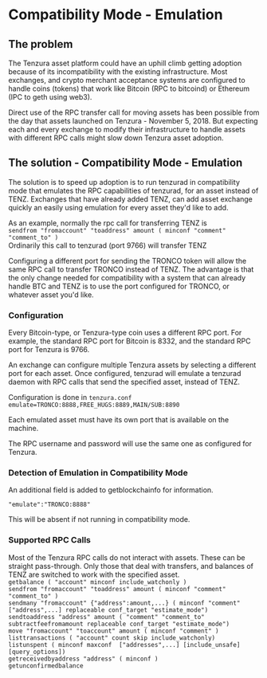 # Compatibility Mode - Emulation

## The problem
The Tenzura asset platform could have an uphill climb getting adoption because of its incompatibility with the existing infrastructure.  Most exchanges, and crypto merchant acceptance systems are configured to handle coins (tokens) that work like Bitcoin (RPC to bitcoind) or Ethereum (IPC to geth using web3).

Direct use of the RPC transfer call for moving assets has been possible from the day that assets launched on Tenzura - November 5, 2018.  But expecting each and every exchange to modify their infrastructure to handle assets with different RPC calls might slow down Tenzura asset adoption.

## The solution - Compatibility Mode - Emulation
The solution is to speed up adoption is to run tenzurad in compatibility mode that emulates the RPC capabilities of tenzurad, for an asset instead of TENZ.  Exchanges that have already added TENZ, can add asset exchange quickly an easily using emulation for every asset they'd like to add.

As an example, normally the rpc call for transferring TENZ is   
```sendfrom "fromaccount" "toaddress" amount ( minconf "comment" "comment_to" )```   
Ordinarily this call to tenzurad (port 9766) will transfer TENZ

Configuring a different port for sending the TRONCO token will allow the same RPC call to transfer TRONCO instead of TENZ.  The advantage is that the only change needed for compatibility with a system that can already handle BTC and TENZ is to use the port configured for TRONCO, or whatever asset you'd like.

### Configuration
Every Bitcoin-type, or Tenzura-type coin uses a different RPC port.  For example, the standard RPC port for Bitcoin is 8332, and the standard RPC port for Tenzura is 9766.

An exchange can configure multiple Tenzura assets by selecting a different port for each asset.  Once configured, tenzurad will emulate a tenzurad daemon with RPC calls that send the specified asset, instead of TENZ.

Configuration is done in ```tenzura.conf```  
```emulate=TRONCO:8888,FREE_HUGS:8889,MAIN/SUB:8890```

Each emulated asset must have its own port that is available on the machine.

The RPC username and password will use the same one as configured for Tenzura.

### Detection of Emulation in Compatibility Mode
An additional field is added to getblockchainfo for information. 

```"emulate":"TRONCO:8888"```

This will be absent if not running in compatibility mode.

### Supported RPC Calls

Most of the Tenzura RPC calls do not interact with assets.  These can be straight pass-through.  Only those that deal with transfers, and balances of TENZ are switched to work with the specified asset.  
```getbalance ( "account" minconf include_watchonly )```  
```sendfrom "fromaccount" "toaddress" amount ( minconf "comment" "comment_to" )```    
```sendmany "fromaccount" {"address":amount,...} ( minconf "comment" ["address",...] replaceable conf_target "estimate_mode")```  
```sendtoaddress "address" amount ( "comment" "comment_to" subtractfeefromamount replaceable conf_target "estimate_mode")```  
```move "fromaccount" "toaccount" amount ( minconf "comment" )```  
```listtransactions ( "account" count skip include_watchonly)```  
```listunspent ( minconf maxconf  ["addresses",...] [include_unsafe] [query_options])```  
```getreceivedbyaddress "address" ( minconf )```  
```getunconfirmedbalance```  


